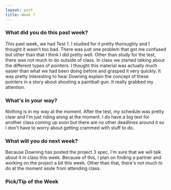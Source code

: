 ```yaml
---
layout: post
title: Week 7
---
```


### What did you do this past week?
This past week, we had Test 1. I studied for it pretty thoroughly and I thought it wasn't too bad. There was just one problem that got me confused but other than that I think I did pretty well. Other than study for the test, there was not much to do outside of class. In class we started talking about the different types of pointers. I thought this material was actually much easier than what we had been doing before and grasped it very quickly. It was pretty interesting to hear Downing explain the concept of these pointers in a story about shooting a paintball gun. It really grabbed my attention.

### What's in your way?
Nothing is in my way at the moment. After the test, my schedule was pretty clear and I'm just riding along at the moment. I do have a big test for another class coming up soon but there are no other deadlines around it so I don't have to worry about getting crammed with stuff to do.

### What will you do next week?
Because Downing has posted the project 3 spec, I'm sure that we will talk about it in class this week. Because of this, I plan on finding a partner and working on the project a bit this week. Other than that, there's not much to do at the moment aside from attending class.

### Pick/Tip of the Week

